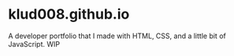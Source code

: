 # klud008.github.io
A developer portfolio that I made with HTML, CSS, and a little bit of JavaScript.
WIP
